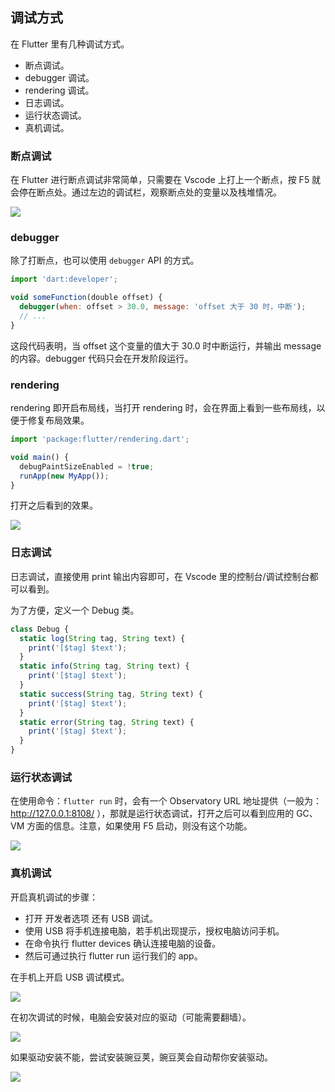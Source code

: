 
## 调试方式
在 Flutter 里有几种调试方式。
- 断点调试。
- debugger 调试。
- rendering 调试。
- 日志调试。
- 运行状态调试。
- 真机调试。

### 断点调试
在 Flutter 进行断点调试非常简单，只需要在 Vscode 上打上一个断点，按  F5 就会停在断点处。通过左边的调试栏，观察断点处的变量以及栈堆情况。

![](/../../image/20180628162855.png)

### debugger

除了打断点，也可以使用 `debugger` API 的方式。

```js
import 'dart:developer';

void someFunction(double offset) {
  debugger(when: offset > 30.0, message: 'offset 大于 30 时，中断');
  // ...
}
```

这段代码表明，当 offset 这个变量的值大于 30.0 时中断运行，并输出 message 的内容。debugger 代码只会在开发阶段运行。

### rendering
rendering 即开启布局线，当打开 rendering 时，会在界面上看到一些布局线，以便于修复布局效果。

```js
import 'package:flutter/rendering.dart';

void main() {
  debugPaintSizeEnabled = !true;
  runApp(new MyApp());
}
```

打开之后看到的效果。

![](/../../image/20180627223828.png)

### 日志调试
日志调试，直接使用 print 输出内容即可，在 Vscode 里的控制台/调试控制台都可以看到。

为了方便，定义一个 Debug 类。

```js
class Debug {
  static log(String tag, String text) {
    print('[$tag] $text');
  }
  static info(String tag, String text) {
    print('[$tag] $text');
  }
  static success(String tag, String text) {
    print('[$tag] $text');
  }
  static error(String tag, String text) {
    print('[$tag] $text');
  }
}
```

### 运行状态调试
在使用命令：`flutter run` 时，会有一个 Observatory URL 地址提供（一般为：http://127.0.0.1:8108/ ），那就是运行状态调试，打开之后可以看到应用的 GC、VM 方面的信息。注意，如果使用 F5 启动，则没有这个功能。

![](/../../image/20180628162911.png)

### 真机调试
开启真机调试的步骤：
- 打开 开发者选项 还有 USB 调试。
- 使用 USB 将手机连接电脑，若手机出现提示，授权电脑访问手机。
- 在命令执行 flutter devices 确认连接电脑的设备。
- 然后可通过执行 flutter run 运行我们的 app。

在手机上开启 USB 调试模式。

![](/../../image/20180628162230.png)


在初次调试的时候，电脑会安装对应的驱动（可能需要翻墙）。

![](/../../image/20180628161619.png)

如果驱动安装不能，尝试安装豌豆荚，豌豆荚会自动帮你安装驱动。

![](/../../image/20180702102115.png)

